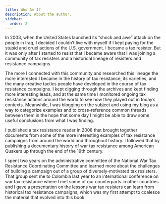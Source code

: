 ```yaml
---
title: Who Am I?
description: About the author.
sidebar:
  order: 2
---
```


In 2003, when the United States launched its “shock and awe” attack on the people in Iraq, I decided I couldn’t live with myself if I kept paying for the stupid and cruel actions of the U.S. government.
I became a tax resister.
But it was only after I started to resist that I became aware that I was joining a community of tax resisters and a historical lineage of resisters and resistance campaigns.

The more I connected with this community and researched this lineage the more interested I became in the history of tax resistance, its varieties, and the many creative tactics people have developed in the course of tax resistance campaigns.
I kept digging through the archives and kept finding more interesting leads, and at the same time I monitored ongoing tax resistance actions around the world to see how they played out in today’s contexts.
Meanwhile, I was blogging on the subject and using my blog as a way to categorize examples and to cross-reference common threads between them in the hope that some day I might be able to draw some useful conclusions from what I was finding.

I published a tax resistance reader in 2008 that brought together documents from some of the more interesting examples of tax resistance campaigns from around the world and throughout history.
I followed that by publishing a documentary history of war tax resistance among American Quakers up through the end of the 19th century.

I spent two years on the administrative committee of the National War Tax Resistance Coordinating Committee and learned more about the challenges of building a campaign out of a group of diversely-motivated tax resisters.
That group sent me to Colombia last year to an international conference on war tax resistance where I met some of our counterparts in other countries and I gave a presentation on the lessons war tax resisters can learn from historical tax resistance campaigns, which was my first attempt to coalesce the material that evolved into this book.
